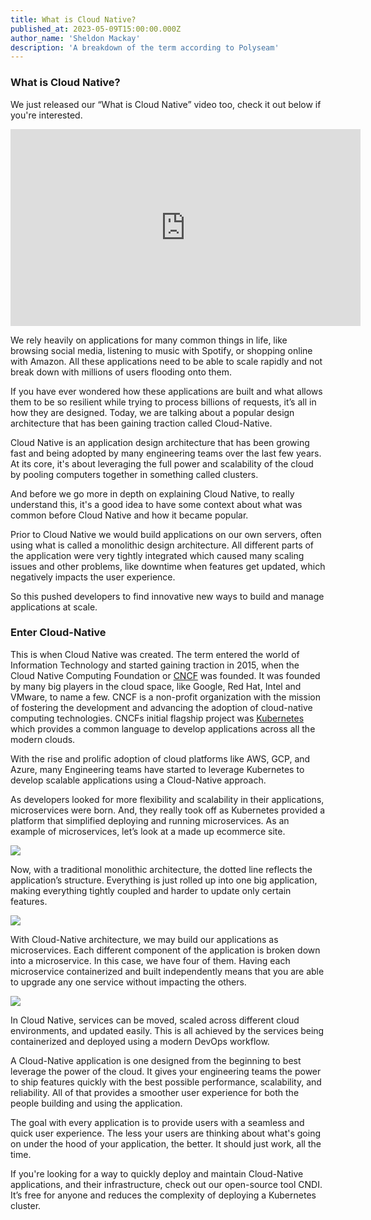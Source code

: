 ```yaml
---
title: What is Cloud Native?
published_at: 2023-05-09T15:00:00.000Z
author_name: 'Sheldon Mackay'
description: 'A breakdown of the term according to Polyseam'
---
```


### What is Cloud Native?

We just released our “What is Cloud Native” video too, check it out below if
you're interested.

<iframe width="560" height="315" src="https://www.youtube.com/embed/Qjkt1JwYCMA?si=aHs8U4tXq_JF5sQ4" title="YouTube video player" frameborder="0" allow="accelerometer; autoplay; clipboard-write; encrypted-media; gyroscope; picture-in-picture; web-share" referrerpolicy="strict-origin-when-cross-origin" allowfullscreen></iframe>

We rely heavily on applications for many common things in life, like browsing
social media, listening to music with Spotify, or shopping online with Amazon.
All these applications need to be able to scale rapidly and not break down with
millions of users flooding onto them.

If you have ever wondered how these applications are built and what allows them
to be so resilient while trying to process billions of requests, it’s all in how
they are designed. Today, we are talking about a popular design architecture
that has been gaining traction called Cloud-Native.

Cloud Native is an application design architecture that has been growing fast
and being adopted by many engineering teams over the last few years. At its
core, it's about leveraging the full power and scalability of the cloud by
pooling computers together in something called clusters.

And before we go more in depth on explaining Cloud Native, to really understand
this, it's a good idea to have some context about what was common before Cloud
Native and how it became popular.

Prior to Cloud Native we would build applications on our own servers, often
using what is called a monolithic design architecture. All different parts of
the application were very tightly integrated which caused many scaling issues
and other problems, like downtime when features get updated, which negatively
impacts the user experience.

So this pushed developers to find innovative new ways to build and manage
applications at scale.

### Enter Cloud-Native

This is when Cloud Native was created. The term entered the world of Information
Technology and started gaining traction in 2015, when the Cloud Native Computing
Foundation or [CNCF](https://cncf.io) was founded. It was founded by many big
players in the cloud space, like Google, Red Hat, Intel and VMware, to name a
few. CNCF is a non-profit organization with the mission of fostering the
development and advancing the adoption of cloud-native computing technologies.
CNCFs initial flagship project was [Kubernetes](https://kubernetes.io) which
provides a common language to develop applications across all the modern clouds.

With the rise and prolific adoption of cloud platforms like AWS, GCP, and Azure,
many Engineering teams have started to leverage Kubernetes to develop scalable
applications using a Cloud-Native approach.

As developers looked for more flexibility and scalability in their applications,
microservices were born. And, they really took off as Kubernetes provided a
platform that simplified deploying and running microservices. As an example of
microservices, let’s look at a made up ecommerce site.

![](/images/blog/cloud-native/monolitic.png)

Now, with a traditional monolithic architecture, the dotted line reflects the
application’s structure. Everything is just rolled up into one big application,
making everything tightly coupled and harder to update only certain features.

![](/images/blog/cloud-native/microservices.png)

With Cloud-Native architecture, we may build our applications as microservices.
Each different component of the application is broken down into a microservice.
In this case, we have four of them. Having each microservice containerized and
built independently means that you are able to upgrade any one service without
impacting the others.

![](/images/blog/cloud-native/trifecta.png)

In Cloud Native, services can be moved, scaled across different cloud
environments, and updated easily. This is all achieved by the services being
containerized and deployed using a modern DevOps workflow.

A Cloud-Native application is one designed from the beginning to best leverage
the power of the cloud. It gives your engineering teams the power to ship
features quickly with the best possible performance, scalability, and
reliability. All of that provides a smoother user experience for both the people
building and using the application.

The goal with every application is to provide users with a seamless and quick
user experience. The less your users are thinking about what's going on under
the hood of your application, the better. It should just work, all the time.

If you're looking for a way to quickly deploy and maintain Cloud-Native
applications, and their infrastructure, check out our open-source tool CNDI.
It’s free for anyone and reduces the complexity of deploying a Kubernetes
cluster.

